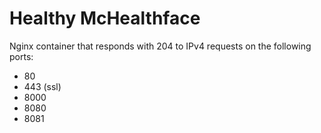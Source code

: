 # Healthy McHealthface

Nginx container that responds with 204 to IPv4 requests on the following ports:
* 80
* 443 (ssl)
* 8000
* 8080
* 8081
